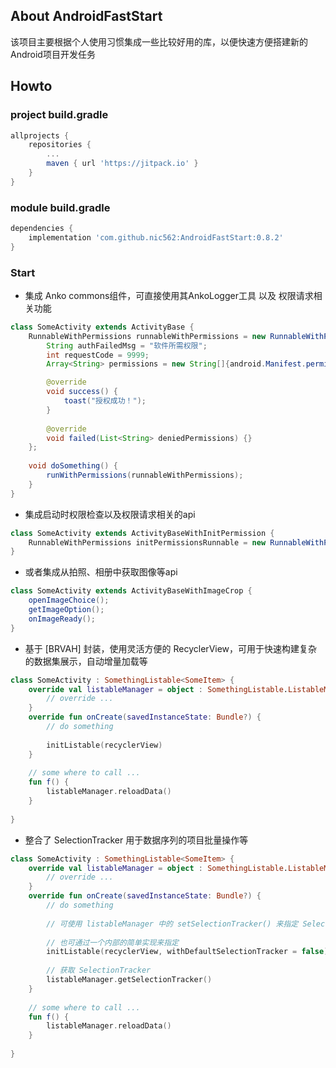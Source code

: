 ## About AndroidFastStart

该项目主要根据个人使用习惯集成一些比较好用的库，以便快速方便搭建新的Android项目开发任务

## Howto

### project build.gradle
```gradle
allprojects {
    repositories {
        ...
        maven { url 'https://jitpack.io' }
    }
}
```

### module build.gradle
```gradle
dependencies {
    implementation 'com.github.nic562:AndroidFastStart:0.8.2'
}
```

### Start
- 集成 Anko commons组件，可直接使用其AnkoLogger工具 以及 权限请求相关功能
```java
class SomeActivity extends ActivityBase {
    RunnableWithPermissions runnableWithPermissions = new RunnableWithPermissions() {
        String authFailedMsg = "软件所需权限";
        int requestCode = 9999;
        Array<String> permissions = new String[]{android.Manifest.permission.READ_PHONE_STATE};

        @override
        void success() {
            toast("授权成功！");
        }
        
        @override
        void failed(List<String> deniedPermissions) {}
    };
    
    void doSomething() {
        runWithPermissions(runnableWithPermissions);
    }
}
```

- 集成启动时权限检查以及权限请求相关的api
```java
class SomeActivity extends ActivityBaseWithInitPermission {
    RunnableWithPermissions initPermissionsRunnable = new RunnableWithPermissions();
}
```

- 或者集成从拍照、相册中获取图像等api
```java
class SomeActivity extends ActivityBaseWithImageCrop {
    openImageChoice();
    getImageOption();
    onImageReady();
}
```

- 基于 [BRVAH] 封装，使用灵活方便的 RecyclerView，可用于快速构建复杂的数据集展示，自动增量加载等
```kotlin
class SomeActivity : SomethingListable<SomeItem> {
    override val listableManager = object : SomethingListable.ListableManager<SomeItem>() {
        // override ...
    }
    override fun onCreate(savedInstanceState: Bundle?) {
        // do something
        
        initListable(recyclerView)
    }
    
    // some where to call ...
    fun f() {
        listableManager.reloadData()
    }
    
} 
```

- 整合了 SelectionTracker 用于数据序列的项目批量操作等
```kotlin
class SomeActivity : SomethingListable<SomeItem> {
    override val listableManager = object : SomethingListable.ListableManager<SomeItem>() {
        // override ...
    }
    override fun onCreate(savedInstanceState: Bundle?) {
        // do something
        
        // 可使用 listableManager 中的 setSelectionTracker() 来指定 SelectionTracker 的实现
       
        // 也可通过一个内部的简单实现来指定 
        initListable(recyclerView, withDefaultSelectionTracker = false)
        
        // 获取 SelectionTracker
        listableManager.getSelectionTracker()
    }
    
    // some where to call ...
    fun f() {
        listableManager.reloadData()
    }
    
} 
```